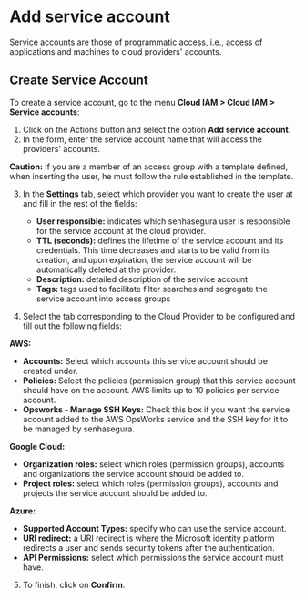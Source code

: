 # Add service account

Service accounts are those of programmatic access, i.e., access of applications and machines to cloud providers' accounts.

## Create Service Account

To create a service account, go to the menu **Cloud IAM > Cloud IAM > Service accounts**:

1. Click on the Actions button and select the option **Add service account**.
2. In the form, enter the service account name that will access the providers' accounts.  
  
**Caution:** If you are a member of an access group with a template defined, when inserting the user, he must follow the rule established in the template.

3. In the **Settings** tab, select which provider you want to create the user at and fill in the rest of the fields:  
   - **User responsible:** indicates which senhasegura user is responsible for the service account at the cloud provider.  
   - **TTL (seconds):** defines the lifetime of the service account and its credentials. This time decreases and starts to be valid from its creation, and upon expiration, the service account will be automatically deleted at the provider.  
   - **Description:** detailed description of the service account  
   - **Tags:** tags used to facilitate filter searches and segregate the service account into access groups

4. Select the tab corresponding to the Cloud Provider to be configured and fill out the following fields:

**AWS:**

- **Accounts:** Select which accounts this service account should be created under.
- **Policies:** Select the policies (permission group) that this service account should have on the account. AWS limits up to 10 policies per service account.
- **Opsworks - Manage SSH Keys:** Check this box if you want the service account added to the AWS OpsWorks service and the SSH key for it to be managed by senhasegura.

**Google Cloud:**

- **Organization roles:** select which roles (permission groups), accounts and organizations the service account should be added to.
- **Project roles:** select which roles (permission groups), accounts and projects the service account should be added to.

**Azure:**

- **Supported Account Types:** specify who can use the service account.
- **URI redirect:** a URI redirect is where the Microsoft identity platform redirects a user and sends security tokens after the authentication.
- **API Permissions:** select which permissions the service account must have.

5. To finish, click on **Confirm**.
